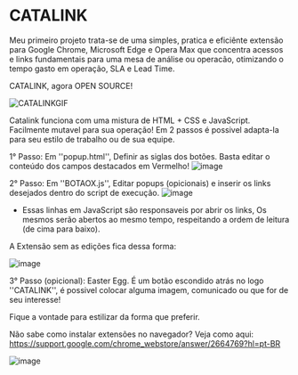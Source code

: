 # CATALINK
Meu primeiro projeto trata-se de uma simples, pratica e eficiênte extensão para Google Chrome, Microsoft Edge e Opera Max que concentra acessos e links fundamentais para uma mesa de análise ou operacão, otimizando o tempo gasto em operação, SLA e Lead Time. 

CATALINK, agora OPEN SOURCE!

![CATALINKGIF](https://user-images.githubusercontent.com/85374093/177883347-084326aa-7a5a-42bd-a7d0-babb8358951c.gif)

Catalink funciona com uma mistura de HTML + CSS e JavaScript. Facilmente mutavel para sua operação! 
Em 2 passos é possivel adapta-la para seu estilo de trabalho ou de sua equipe. 

1° Passo: Em ''popup.html'', Definir as siglas dos botões. Basta editar o conteúdo dos campos destacados em Vermelho!
![image](https://user-images.githubusercontent.com/85374093/177879941-7a7b364e-c14a-4280-a921-26840652d51b.png)

2° Passo: Em ''BOTAOX.js'', Editar popups (opicionais) e inserir os links desejados dentro do script de execução. 
 ![image](https://user-images.githubusercontent.com/85374093/177880081-a0efed02-29d9-4eea-9f2b-27f3c881e425.png)
- Essas linhas em JavaScript são responsaveis por abrir os links, Os mesmos serão abertos ao mesmo tempo, respeitando a ordem de leitura (de cima para baixo).

A Extensão sem as edições fica dessa forma: 

![image](https://user-images.githubusercontent.com/85374093/177883929-276b8f1c-5237-4902-a734-2cac7e73d2ce.png)


3° Passo (opicional): Easter Egg. É um botão escondido atrás no logo ''CATALINK'', é possivel colocar alguma imagem, comunicado ou que for de seu interesse!

Fique a vontade para estilizar da forma que preferir. 


Não sabe como instalar extensões no navegador? Veja como aqui: https://support.google.com/chrome_webstore/answer/2664769?hl=pt-BR


![image](https://user-images.githubusercontent.com/85374093/177879510-1027e1e7-ad33-455e-beea-cc549058b4de.png)
